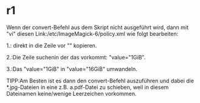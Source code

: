 # r1
Wenn der convert-Befehl aus dem Skript nicht ausgeführt wird, dann mit "vi" diesen Link:/etc/ImageMagick-6/policy.xml wie folgt bearbeiten:

1.:<policy domain="coder" rights="read | write" pattern="PDF" /> direkt in die Zeile vor "</policymap>" kopieren.

2.:Die Zeile suchenin der das vorkommt: "value="1GiB". 

3.:Das "value="1GiB" in "value="16GiB" umwandeln.


TIPP:Am Besten ist es dann den convert-Befehl auszuführen und dabei die *.jpg-Dateien in eine z.B. a.pdf-Datei zu schieben, weil in diesem Dateinamen keine/wenige Leerzeichen vorkommen.


